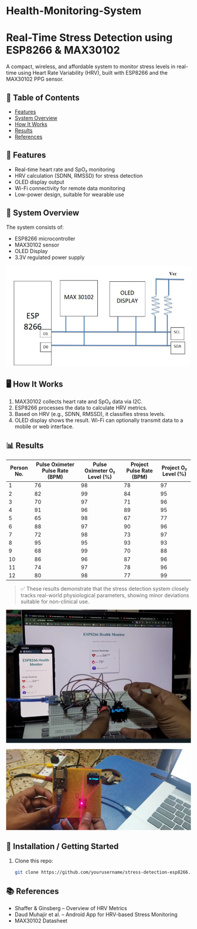 # Health-Monitoring-System
# Real-Time Stress Detection using ESP8266 & MAX30102
A compact, wireless, and affordable system to monitor stress levels in real-time using Heart Rate Variability (HRV), built with ESP8266 and the MAX30102 PPG sensor.

## 📑 Table of Contents
- [Features](#Features)
- [System Overview](#System-overview)
- [How It Works](#how-it-works)
- [Results](#results)
- [References](#references)

## 🔧 Features
- Real-time heart rate and SpO₂ monitoring
- HRV calculation (SDNN, RMSSD) for stress detection
- OLED display output
- Wi-Fi connectivity for remote data monitoring
- Low-power design, suitable for wearable use

## 📐 System Overview

The system consists of:
- ESP8266 microcontroller
- MAX30102 sensor
- OLED Display
- 3.3V regulated power supply

![System Block Diagram](image/Block_Diagram.jpg)

## 🖥️ How It Works

1. MAX30102 collects heart rate and SpO₂ data via I2C.
2. ESP8266 processes the data to calculate HRV metrics.
3. Based on HRV (e.g., SDNN, RMSSD), it classifies stress levels.
4. OLED display shows the result. Wi-Fi can optionally transmit data to a mobile or web interface.

## 📊 Results

| Person No. | Pulse Oximeter Pulse Rate (BPM) | Pulse Oximeter O₂ Level (%) | Project Pulse Rate (BPM) | Project O₂ Level (%) |
|------------|----------------------------------|------------------------------|---------------------------|-----------------------|
| 1          | 76                               | 98                           | 78                        | 97                    |
| 2          | 82                               | 99                           | 84                        | 95                    |
| 3          | 70                               | 97                           | 71                        | 96                    |
| 4          | 91                               | 96                           | 89                        | 95                    |
| 5          | 65                               | 98                           | 67                        | 77                    |
| 6          | 88                               | 97                           | 90                        | 96                    |
| 7          | 72                               | 98                           | 73                        | 97                    |
| 8          | 95                               | 95                           | 93                        | 93                    |
| 9          | 68                               | 99                           | 70                        | 88                    |
| 10         | 86                               | 96                           | 87                        | 96                    |
| 11         | 74                               | 97                           | 78                        | 96                    |
| 12         | 80                               | 98                           | 77                        | 99                    |

> ✅ These results demonstrate that the stress detection system closely tracks real-world physiological parameters, showing minor deviations suitable for non-clinical use.

![Output](image/Output1.png)

![Output2](image/pcbboard.jpeg)


## 🚀 Installation / Getting Started

1. Clone this repo:
   ```bash
   git clone https://github.com/yourusername/stress-detection-esp8266.git

## 📚 References

- Shaffer & Ginsberg – Overview of HRV Metrics
- Daud Muhajir et al. – Android App for HRV-based Stress Monitoring
- MAX30102 Datasheet
